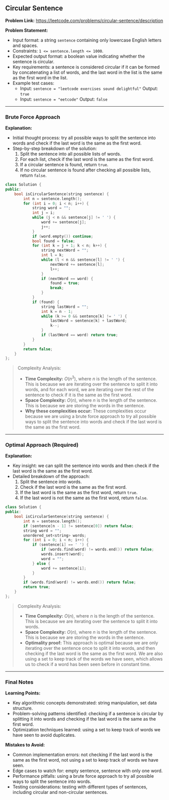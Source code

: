 ## Circular Sentence

**Problem Link:** https://leetcode.com/problems/circular-sentence/description

**Problem Statement:**
- Input format: a string `sentence` containing only lowercase English letters and spaces.
- Constraints: `1 <= sentence.length <= 1000`.
- Expected output format: a boolean value indicating whether the sentence is circular.
- Key requirements: a sentence is considered circular if it can be formed by concatenating a list of words, and the last word in the list is the same as the first word in the list.
- Example test cases:
  - Input: `sentence = "leetcode exercises sound delightful"`
    Output: `true`
  - Input: `sentence = "eetcode"`
    Output: `false`

---

### Brute Force Approach

**Explanation:**
- Initial thought process: try all possible ways to split the sentence into words and check if the last word is the same as the first word.
- Step-by-step breakdown of the solution:
  1. Split the sentence into all possible lists of words.
  2. For each list, check if the last word is the same as the first word.
  3. If a circular sentence is found, return `true`.
  4. If no circular sentence is found after checking all possible lists, return `false`.

```cpp
class Solution {
public:
    bool isCircularSentence(string sentence) {
        int n = sentence.length();
        for (int i = 0; i < n; i++) {
            string word = "";
            int j = i;
            while (j < n && sentence[j] != ' ') {
                word += sentence[j];
                j++;
            }
            if (word.empty()) continue;
            bool found = false;
            for (int k = j + 1; k < n; k++) {
                string nextWord = "";
                int l = k;
                while (l < n && sentence[l] != ' ') {
                    nextWord += sentence[l];
                    l++;
                }
                if (nextWord == word) {
                    found = true;
                    break;
                }
            }
            if (found) {
                string lastWord = "";
                int k = n - 1;
                while (k >= 0 && sentence[k] != ' ') {
                    lastWord = sentence[k] + lastWord;
                    k--;
                }
                if (lastWord == word) return true;
            }
        }
        return false;
    }
};
```

> Complexity Analysis:
> - **Time Complexity:** $O(n^3)$, where $n$ is the length of the sentence. This is because we are iterating over the sentence to split it into words, and for each word, we are iterating over the rest of the sentence to check if it is the same as the first word.
> - **Space Complexity:** $O(n)$, where $n$ is the length of the sentence. This is because we are storing the words in the sentence.
> - **Why these complexities occur:** These complexities occur because we are using a brute force approach to try all possible ways to split the sentence into words and check if the last word is the same as the first word.

---

### Optimal Approach (Required)

**Explanation:**
- Key insight: we can split the sentence into words and then check if the last word is the same as the first word.
- Detailed breakdown of the approach:
  1. Split the sentence into words.
  2. Check if the last word is the same as the first word.
  3. If the last word is the same as the first word, return `true`.
  4. If the last word is not the same as the first word, return `false`.

```cpp
class Solution {
public:
    bool isCircularSentence(string sentence) {
        int n = sentence.length();
        if (sentence[n - 1] != sentence[0]) return false;
        string word = "";
        unordered_set<string> words;
        for (int i = 0; i < n; i++) {
            if (sentence[i] == ' ') {
                if (words.find(word) != words.end()) return false;
                words.insert(word);
                word = "";
            } else {
                word += sentence[i];
            }
        }
        if (words.find(word) != words.end()) return false;
        return true;
    }
};
```

> Complexity Analysis:
> - **Time Complexity:** $O(n)$, where $n$ is the length of the sentence. This is because we are iterating over the sentence to split it into words.
> - **Space Complexity:** $O(n)$, where $n$ is the length of the sentence. This is because we are storing the words in the sentence.
> - **Optimality proof:** This approach is optimal because we are only iterating over the sentence once to split it into words, and then checking if the last word is the same as the first word. We are also using a set to keep track of the words we have seen, which allows us to check if a word has been seen before in constant time.

---

### Final Notes

**Learning Points:**
- Key algorithmic concepts demonstrated: string manipulation, set data structure.
- Problem-solving patterns identified: checking if a sentence is circular by splitting it into words and checking if the last word is the same as the first word.
- Optimization techniques learned: using a set to keep track of words we have seen to avoid duplicates.

**Mistakes to Avoid:**
- Common implementation errors: not checking if the last word is the same as the first word, not using a set to keep track of words we have seen.
- Edge cases to watch for: empty sentence, sentence with only one word.
- Performance pitfalls: using a brute force approach to try all possible ways to split the sentence into words.
- Testing considerations: testing with different types of sentences, including circular and non-circular sentences.